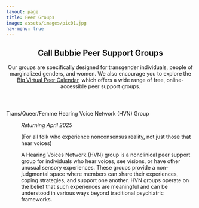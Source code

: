 ```yaml
---
layout: page
title: Peer Groups
image: assets/images/pic01.jpg
nav-menu: true
---
```


<!-- Main -->
<div id="main" class="alt" style="max-width: 800px;margin:auto;">

<!-- One -->
<section id="one">
	<div class="inner">
		<header class="major">
			<h1>Call Bubbie Peer Support Groups</h1>
			<p>Our groups are specifically designed for transgender individuals, people of marginalized genders, and women. We also encourage you to explore the <a href="https://thebigpeercalendar.org/" target="_blank">Big Virtual Peer Calendar</a>, which offers a wide range of free, online-accessible peer support groups.</p>
		</header>



<dl>
	<dt>Trans/Queer/Femme Hearing Voice Network (HVN) Group</dt>
	<dd>
		<p><i>Returning April 2025</i><br /></p>
		<p>(For all folk who experience nonconsensus reality, not just those that hear voices)</p>
		<p>A Hearing Voices Network (HVN) group is a nonclinical peer support group for individuals who hear voices, see visions, or have other unusual sensory experiences. These groups provide a non-judgmental space where members can share their experiences, coping strategies, and support one another. HVN groups operate on the belief that such experiences are meaningful and can be understood in various ways beyond traditional psychiatric frameworks.</p>
	</dd>
</dl>


</div>
</section>

</div>
